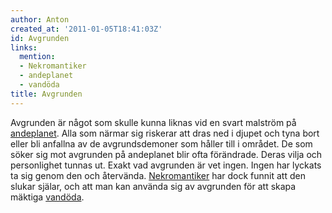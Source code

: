 ```yaml
---
author: Anton
created_at: '2011-01-05T18:41:03Z'
id: Avgrunden
links:
  mention:
  - Nekromantiker
  - andeplanet
  - vandöda
title: Avgrunden
---
```


Avgrunden är något som skulle kunna liknas vid en svart malström på [andeplanet]. Alla som närmar
sig riskerar att dras ned i djupet och tyna bort eller bli anfallna av de avgrundsdemoner som håller
till i området. De som söker sig mot avgrunden på andeplanet blir ofta förändrade. Deras vilja och
personlighet tunnas ut. Exakt vad avgrunden är vet ingen. Ingen har lyckats ta sig genom den och
återvända. [Nekromantiker] har dock funnit att den slukar själar, och att man kan använda sig av
avgrunden för att skapa mäktiga [vandöda].

  [andeplanet]: andeplanet
  [Nekromantiker]: Nekromantiker
  [vandöda]: vandöda
